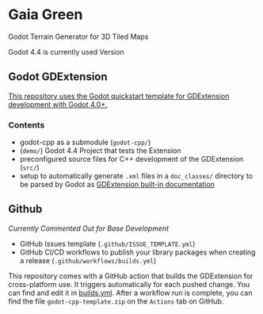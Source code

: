 # Gaia Green

Godot Terrain Generator for 3D Tiled Maps

Godot 4.4 is currently used Version

## Godot GDExtension

[This repository uses the Godot quickstart template for GDExtension development with Godot 4.0+.](https://github.com/godotengine/godot-cpp-template)

### Contents

- godot-cpp as a submodule (`godot-cpp/`)
- (`demo/`) Godot 4.4 Project that tests the Extension
- preconfigured source files for C++ development of the GDExtension (`src/`)
- setup to automatically generate `.xml` files in a `doc_classes/` directory to be parsed by Godot as [GDExtension built-in documentation](https://docs.godotengine.org/en/stable/tutorials/scripting/gdextension/gdextension_docs_system.html)

## Github

_Currently Commented Out for Base Development_

- GitHub Issues template (`.github/ISSUE_TEMPLATE.yml`)
- GitHub CI/CD workflows to publish your library packages when creating a release (`.github/workflows/builds.yml`)

This repository comes with a GitHub action that builds the GDExtension for cross-platform use. It triggers automatically for each pushed change. You can find and edit it in [builds.yml](.github/workflows/builds.yml).
After a workflow run is complete, you can find the file `godot-cpp-template.zip` on the `Actions` tab on GitHub.
